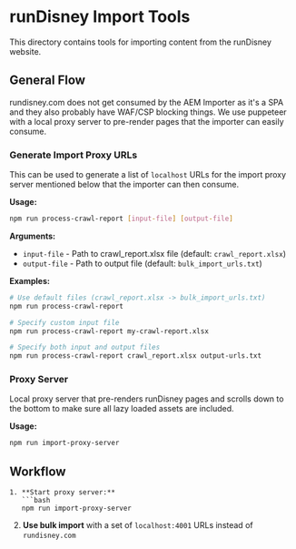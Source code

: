 # runDisney Import Tools

This directory contains tools for importing content from the runDisney website.

## General Flow
rundisney.com does not get consumed by the AEM Importer as it's a SPA and they also probably have WAF/CSP blocking things. We use puppeteer with a local proxy server to pre-render pages that the importer can easily consume.

### Generate Import Proxy URLs

This can be used to generate a list of `localhost` URLs for the import proxy server mentioned below that the importer can then consume.

**Usage:**
```bash
npm run process-crawl-report [input-file] [output-file]
```

**Arguments:**
- `input-file` - Path to crawl_report.xlsx file (default: `crawl_report.xlsx`)
- `output-file` - Path to output file (default: `bulk_import_urls.txt`)

**Examples:**
```bash
# Use default files (crawl_report.xlsx -> bulk_import_urls.txt)
npm run process-crawl-report

# Specify custom input file  
npm run process-crawl-report my-crawl-report.xlsx

# Specify both input and output files
npm run process-crawl-report crawl_report.xlsx output-urls.txt
```

### Proxy Server

Local proxy server that pre-renders runDisney pages and scrolls down to the bottom to make sure all lazy loaded assets are included.

**Usage:**
```bash
npm run import-proxy-server
```

## Workflow

```
1. **Start proxy server:**
   ```bash
   npm run import-proxy-server
   ```
2. **Use bulk import** with a set of `localhost:4001` URLs instead of `rundisney.com`
